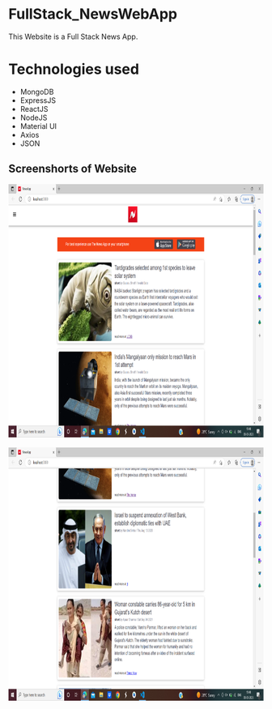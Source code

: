 # FullStack_NewsWebApp
This Website is a Full Stack News App.

# Technologies used
* MongoDB
* ExpressJS
* ReactJS
* NodeJS
* Material UI
* Axios
* JSON

## Screenshorts of Website

<img src=images/news_page.png height="500px"/>
<br/><br/>

<img src=images/news__page.png height="500px"/>
<br/><br/>

